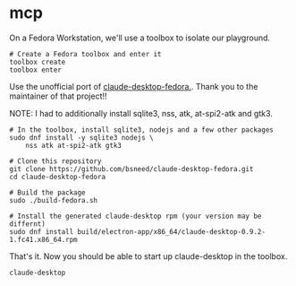# mcp

On a Fedora Workstation, we'll use a toolbox to isolate our playground.
```
# Create a Fedora toolbox and enter it
toolbox create
toolbox enter
```
Use the unofficial port of [claude-desktop-fedora.](https://github.com/bsneed/claude-desktop-fedora). Thank you to the maintainer of that project!!

NOTE: I had to additionally install sqlite3, nss, atk, at-spi2-atk and gtk3. 
```
# In the toolbox, install sqlite3, nodejs and a few other packages
sudo dnf install -y sqlite3 nodejs \
    nss atk at-spi2-atk gtk3

# Clone this repository
git clone https://github.com/bsneed/claude-desktop-fedora.git
cd claude-desktop-fedora

# Build the package
sudo ./build-fedora.sh

# Install the generated claude-desktop rpm (your version may be differnt)
sudo dnf install build/electron-app/x86_64/claude-desktop-0.9.2-1.fc41.x86_64.rpm
```
That's it. Now you should be able to start up claude-desktop in the toolbox.
```
claude-desktop
```



